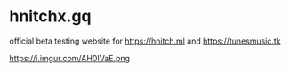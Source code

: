 # hnitchx.gq
official beta testing website for https://hnitch.ml and https://tunesmusic.tk

https://i.imgur.com/AH0IVaE.png
